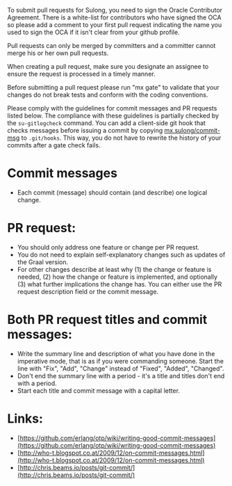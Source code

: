 To submit pull requests for Sulong, you need to sign the Oracle
Contributor Agreement. There is a white-list for contributors who have
signed the OCA so please add a comment to your first pull request
indicating the name you used to sign the OCA if it isn't clear from
your github profile.

Pull requests can only be merged by committers and a committer cannot
merge his or her own pull requests.

When creating a pull request, make sure you designate an assignee to
ensure the request is processed in a timely manner.

Before submitting a pull request please run "mx gate" to validate that
your changes do not break tests and conform with the coding conventions.

Please comply with the guidelines for commit messages and PR
requests listed below. The compliance with these guidelines is partially
checked by the `su-gitlogcheck` command. You can add a client-side git
hook that checks messages before issuing a commit by copying
[mx.sulong/commit-msg](mx.sulong/commit-msg) to `.git/hooks`. This way,
you do not have to rewrite the history of your commits after a gate check
fails.

Commit messages
================

- Each commit (message) should contain (and describe) one logical change.

PR request:
===========

- You should only address one feature or change per PR request.
- You do not need to explain self-explanatory changes such as updates of
the Graal version.
- For other changes describe at least why (1) the change or feature is
needed, (2) how the change or feature is implemented, and optionally (3)
what further implications the change has. You can either use the PR
request description field or the commit message.

Both PR request titles and commit messages:
===========================================

- Write the summary line and description of what you have done in the
imperative mode, that is as if you were commanding someone. Start the
line with "Fix", "Add", "Change" instead of "Fixed", "Added", "Changed".
- Don't end the summary line with a period - it's a title and titles
don't end with a period.
- Start each title and commit message with a capital letter.

Links:
======

- [https://github.com/erlang/otp/wiki/writing-good-commit-messages](https://github.com/erlang/otp/wiki/writing-good-commit-messages)
- [http://who-t.blogspot.co.at/2009/12/on-commit-messages.html](http://who-t.blogspot.co.at/2009/12/on-commit-messages.html)
- [http://chris.beams.io/posts/git-commit/](http://chris.beams.io/posts/git-commit/)
